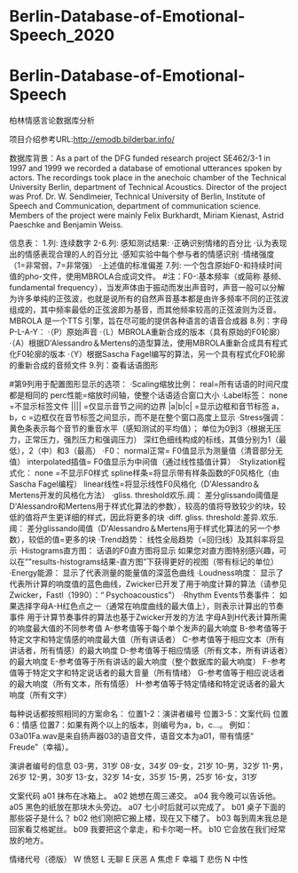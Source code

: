 # Berlin-Database-of-Emotional-Speech_2020

# Berlin-Database-of-Emotional-Speech
柏林情感言论数据库分析

项目介绍参考URL:http://emodb.bilderbar.info/

数据库背景：As a part of the DFG funded research project SE462/3-1 in 1997 and 1999 we recorded a database of emotional utterances spoken by actors. The recordings took place in the anechoic chamber of the Technical University Berlin, department of Technical Acoustics. Director of the project was Prof. Dr. W. Sendlmeier, Technical University of Berlin, Institute of Speech and Communication, department of communication science. Members of the project were mainly Felix Burkhardt, Miriam Kienast, Astrid Paeschke and Benjamin Weiss.

信息表：
1.列: 连续数字
2-6.列: 感知测试结果:
  ·正确识别情绪的百分比
  ·认为表现出的情感表现合理的人的百分比
  ·感知实验中每个参与者的情感识别
  ·情绪强度（1=非常弱，7=非常强）
  ·上述值的标准偏差
7.列: 一个包含原始F0-和持续时间值的pho-文件，使用MBROLA合成词文件。
#注：F0-:基本频率（或简称 基频、fundamental frequency），当发声体由于振动而发出声音时，声音一般可以分解为许多单纯的正弦波，也就是说所有的自然声音基本都是由许多频率不同的正弦波组成的，其中频率最低的正弦波即为基音，而其他频率较高的正弦波则为泛音。MBROLA 是一个TTS 引擎，旨在尽可能的提供各种语言的语音合成器
8.列：字母P-L-A-Y：
  ·（P）原始声音
  ·（L）MBROLA重新合成的版本（具有原始的F0轮廓）
  ·（A）根据D'Alessandro＆Mertens的造型算法，使用MBROLA重新合成具有程式化F0轮廓的版本
  ·（Y）根据Sascha Fagel编写的算法，另一个具有程式化F0轮廓的重新合成的音频文件
9.列：查看话语图形

#第9列用于配置图形显示的选项：
  ·Scaling缩放比例：
      real=所有话语的时间尺度都是相同的
      perc性能=缩放时间轴，使整个话语适合窗口大小
  ·Label标签：
      none =不显示标签文件
      |||| =仅显示音节之间的边界
      |a|b|c| =显示边框和音节标签
      a，b，c =边框仅在音节标签之间显示，而不是在整个窗口高度上显示
  ·Stress强调：
      黄色条表示每个音节的重音水平（感知测试的平均值）；
      单位为0到3（根据无压力，正常压力，强烈压力和强调压力）
      深红色细线构成的标线，其值分别为1（最低），2（中）和3（最高）
  ·F0：
      normal正常= F0值显示为测量值（清音部分无值）
      interpolated插值= F0值显示为中间值（通过线性插值计算）
   ·Stylization程式化：
      none =不显示F0样式
      spline样条=将显示带有样条函数的F0风格化（由Sascha Fagel编程）
      linear线性=将显示线性F0风格化（D'Alessandro＆Mertens开发的风格化方法）
   ·gliss. threshold欢乐.阈：
      差分glissando阈值是D'Alessandro和Mertens用于样式化算法的参数），较高的值将导致较少的块，较低的值将产生更详细的样式，因此将更多的块
   ·diff. gliss. threshold:差异.欢乐.阈：
      差分glissando阈值（D'Alessandro＆Mertens用于样式化算法的另一个参数），较低的值=更多的块
   ·Trend趋势：
      线性全局趋势（=回归线）及其斜率将显示
   ·Histograms直方图：
      话语的F0直方图将显示
      如果您对直方图特别感兴趣，可以在“"results-histograms结果-直方图”下获得更好的视图（带有标记的单位）
   ·Energy能源：
      显示了代表测量的能量值的深蓝色曲线
   ·Loudness响度：
      显示了代表所计算的响度值的蓝色曲线，Zwicker已开发了用于响度计算的算法（请参见Zwicker，Fastl（1990）：“ Psychoacoustics”）
   ·Rhythm Events节奏事件：
      如果选择字母A-H红色点之一（通常在响度曲线的最大值上），则表示计算出的节奏事件
      用于计算节奏事件的算法也基于Zwicker开发的方法
      字母A到H代表计算所需的响度最大值的不同参考值
      A-参考值等于每个单个发声的最大响度
      B-参考值等于特定文字和特定情感的响度最大值（所有讲话者）
      C-参考值等于相应文本（所有讲话者，所有情感）的最大响度
      D-参考值等于相应情感（所有文本，所有讲话者）的最大响度
      E-参考值等于所有讲话的最大响度（整个数据库的最大响度）
      F-参考值等于特定文字和特定说话者的最大音量（所有情绪）
      G-参考值等于相应说话者的最大响度（所有文本，所有情感）
      H-参考值等于特定情绪和特定说话者的最大响度（所有文字）
      
      
每种说话都按照相同的方案命名：
    位置1-2：演讲者编号
    位置3-5：文案代码
    位置6：情感
    位置7：如果有两个以上的版本，则编号为a，b，c...。
    例如：03a01Fa.wav是来自扬声器03的语音文件，语音文本为a01，带有情感“ Freude”（幸福）。

演讲者编号的信息
    03-男，31岁
    08-女，34岁
    09-女，21岁
    10-男，32岁
    11-男，26岁
    12-男，30岁
    13-女，32岁
    14-女，35岁
    15-男，25岁
    16-女，31岁

文案代码
    a01 抹布在冰箱上。
    a02 她想在周三递交。
    a04 我今晚可以告诉他。
    a05 黑色的纸放在那块木头旁边。
    a07 七小时后就可以完成了。
    b01 桌子下面的那些袋子是什么？
    b02 他们刚把它搬上楼，现在又下楼了。
    b03 每到周末我总是回家看艾格妮丝。
    b09 我要把这个拿走，和卡尔喝一杯。
    b10 它会放在我们经常放的地方。
    
情绪代号（德版）
W 愤怒
L 无聊
E 厌恶
A 焦虑
F 幸福
T 悲伤
N 中性
